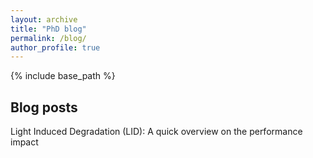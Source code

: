 ```yaml
---
layout: archive
title: "PhD blog"
permalink: /blog/
author_profile: true
---
```


{% include base_path %}


## Blog posts


<a url=/blog/lid_blog/>Light Induced Degradation (LID): A quick overview on the performance impact</a>